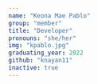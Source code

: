 ```yaml
---
name: "Keona Mae Pablo"
group: "member"
title: "Developer"
pronouns: "she/her"
img: "kpablo.jpg"
graduating_year: 2022
github: "knayan11"
inactive: true
---
```

